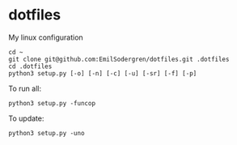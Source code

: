 # dotfiles
My linux configuration

```
cd ~
git clone git@github.com:EmilSodergren/dotfiles.git .dotfiles
cd .dotfiles
python3 setup.py [-o] [-n] [-c] [-u] [-sr] [-f] [-p]

```
To run all:
```
python3 setup.py -funcop
```
To update:
```
python3 setup.py -uno
```
